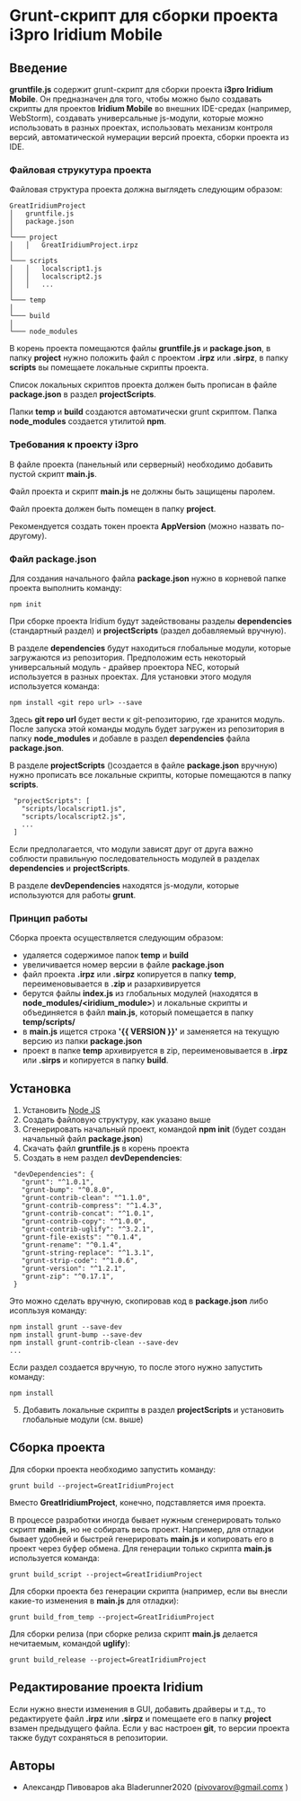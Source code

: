 # Grunt-скрипт для сборки проекта i3pro Iridium Mobile

## Введение

**gruntfile.js** содержит grunt-скрипт для сборки проекта **i3pro Iridium Mobile**. Он предназначен для того, чтобы можно
было создавать скрипты для проектов **Iridium Mobile** во внешних IDE-средах (например, WebStorm), создавать универсальные
js-модули, которые можно использовать в разных проектах, использовать механизм контроля версий, автоматической нумерации
версий проекта, сборки проекта из IDE.

### Файловая струкутура проекта

Файловая структура проекта должна выглядеть следующим образом:

```
GreatIridiumProject
│   gruntfile.js
│   package.json
│
└─── project
│   │   GreatIridiumProject.irpz
│
└─── scripts
│   │   localscript1.js
│   │   localscript2.js
│   │   ...
│
└─── temp
│
└─── build
│
└─── node_modules

```

В корень проекта помещаются файлы **gruntfile.js** и **package.json**, в папку **project** нужно положить файл с проектом **.irpz** или
**.sirpz**, в папку **scripts** вы помещаете локальные скрипты проекта.

Список локальных скриптов проекта должен быть прописан в файле **package.json** в раздел **projectScripts**.

Папки **temp** и **build** создаются автоматически grunt скриптом. Папка **node_modules** создается утилитой **npm**.

### Требования к проекту i3pro

В файле проекта (панельный или серверный) необходимо добавить пустой скрипт **main.js**.

Файл проекта и скрипт **main.js** не должны быть защищены паролем.

Файл проекта должен быть помещен в папку **project**.

Рекомендуется создать токен проекта **AppVersion** (можно назвать по-другому).


### Файл package.json

Для создания начального файла **package.json** нужно в корневой папке проекта выполнить команду:

```
npm init
```

При сборке проекта Iridium будут задействованы разделы **dependencies** (стандартный раздел) и **projectScripts**
(раздел добавляемый вручную).

В разделе **dependencies** будут находиться глобальные модули, которые загружаются из репозитория. Предположим есть
некоторый универсальный модуль - драйвер проектора NEC, который используется в разных проектах. Для установки этого модуля
используется команда:

 ```
 npm install <git repo url> --save
 ```

Здесь **git repo url** будет вести к git-репозиторию, где хранится модуль. После запуска этой команды модуль будет загружен из
репозитория в папку **node_modules** и добавле в раздел **dependencies** файла **package.json**.

В разделе **projectScripts** ()создается в файле **package.json** вручную) нужно прописать все локальные скрипты, которые
помещаются в папку **scripts**.

 ```
  "projectScripts": [
    "scripts/localscript1.js",
    "scripts/localscript2.js",
    ...
  ]
   ```

Если предполагается, что модули зависят друг от друга важно соблюсти правильную последовательность модулей в разделах
**dependencies** и **projectScripts**.

В разделе **devDependencies** находятся js-модули, которые используются для работы **grunt**.

### Принцип работы

Сборка проекта осуществляется следующим образом:
- удаляется содержимое папок **temp** и **build**
- увеличивается номер версии в файле **package.json**
- файл проекта **.irpz** или **.sirpz** копируется в папку **temp**, переименовывается в **.zip** и разархивируется
- берутся файлы **index.js** из глобальных модулей (находятся в **node_modules/<iridium_module>**) и локальные скрипты и
объединяется в файл **main.js**, который помещается в папку **temp/scripts/**
- в **main.js** ищется строка **'{{ VERSION }}'** и заменяется на текущую версию из папки **package.json**
- проект в папке **temp** архивируется в zip, переименовывается в **.irpz** или **.sirps** и копируется в папку **build**.


## Установка

1. Установить [Node JS](https://nodejs.org/)
2. Создать файловую структуру, как указано выше
3. Сгенерировать начальный проект, командой **npm init** (будет создан начальный файл **package.json**)
4. Скачать файл **gruntfile.js** в корень проекта
4. Создать в нем раздел **devDependencies**:

 ```
  "devDependencies": {
    "grunt": "^1.0.1",
    "grunt-bump": "^0.8.0",
    "grunt-contrib-clean": "^1.1.0",
    "grunt-contrib-compress": "^1.4.3",
    "grunt-contrib-concat": "^1.0.1",
    "grunt-contrib-copy": "^1.0.0",
    "grunt-contrib-uglify": "^3.2.1",
    "grunt-file-exists": "^0.1.4",
    "grunt-rename": "^0.1.4",
    "grunt-string-replace": "^1.3.1",
    "grunt-strip-code": "^1.0.6",
    "grunt-version": "^1.2.1",
    "grunt-zip": "^0.17.1",
  }
   ```
 Это можно сделать вручную, скопировав код в **package.json** либо исопльзуя команду:

 ```
 npm install grunt --save-dev
 npm install grunt-bump --save-dev
 npm install grunt-contrib-clean --save-dev
 ...
 ```

 Если раздел создается вручную, то после этого нужно запустить команду:
  ```
  npm install
  ```

5. Добавить локальные скрипты в раздел **projectScripts** и установить глобальные модули (см. выше)

## Сборка проекта

Для сборки проекта необходимо запустить команду:

  ```
  grunt build --project=GreatIridiumProject
  ```

Вместо **GreatIridiumProject**, конечно, подставляется имя проекта.

В процессе разработки иногда бывает нужным сгенерировать только скрипт **main.js**, но не собирать весь проект. Например,
для отладки бывает удобней и быстрей генерировать **main.js** и копировать его в проект через буфер обмена. Для генерации только
скрипта **main.js** используется команда:

  ```
  grunt build_script --project=GreatIridiumProject
  ```

Для сборки проекта без генерации скрипта (например, если вы внесли какие-то изменения в **main.js** для отладки):

  ```
  grunt build_from_temp --project=GreatIridiumProject
  ```

Для сборки релиза (при сборке релиза скрипт **main.js** делается нечитаемым, командой **uglify**):

  ```
  grunt build_release --project=GreatIridiumProject
  ```

## Редактирование проекта Iridium

Если нужно внести изменения в GUI, добавить драйверы и т.д., то редактируете файл **.irpz** или **.sirpz** и помещаете
его в папку **project** взамен предыдущего файла. Если у вас настроен **git**, то версии проекта также будут сохраняться в
репозитории.


## Авторы

* Александр Пивоваров aka Bladerunner2020 (pivovarov@gmail.comx )